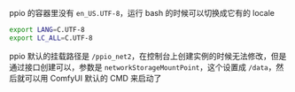 
ppio 的容器里没有 `en_US.UTF-8`，运行 bash 的时候可以切换成它有的 locale

```bash
export LANG=C.UTF-8
export LC_ALL=C.UTF-8
```

ppio 默认的挂载路径是 `/ppio_net2`，在控制台上创建实例的时候无法修改，但是通过接口创建可以，参数是 `networkStorageMountPoint`，这个设置成 `/data`，然后就可以用 ComfyUI 默认的 CMD 来启动了

